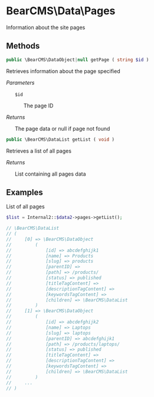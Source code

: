 # BearCMS\Data\Pages
Information about the site pages

## Methods

```php
public \BearCMS\DataObject|null getPage ( string $id )
```

Retrieves information about the page specified

_Parameters_

&nbsp;&nbsp;&nbsp;&nbsp;&nbsp;&nbsp;`$id`

&nbsp;&nbsp;&nbsp;&nbsp;&nbsp;&nbsp;&nbsp;&nbsp;&nbsp;&nbsp;&nbsp;&nbsp;The page ID

_Returns_

&nbsp;&nbsp;&nbsp;&nbsp;&nbsp;&nbsp;The page data or null if page not found

```php
public \BearCMS\DataList getList ( void )
```

Retrieves a list of all pages

_Returns_

&nbsp;&nbsp;&nbsp;&nbsp;&nbsp;&nbsp;List containing all pages data

## Examples

List of all pages

```php
$list = Internal2::$data2->pages->getList();

// \BearCMS\DataList
// (
//     [0] => \BearCMS\DataObject
//         (
//             [id] => abcdefghijk1
//             [name] => Products
//             [slug] => products
//             [parentID] => 
//             [path] => /products/
//             [status] => published
//             [titleTagContent] => 
//             [descriptionTagContent] => 
//             [keywordsTagContent] => 
//             [children] => \BearCMS\DataList
//         )
//     [1] => \BearCMS\DataObject
//         (
//             [id] => abcdefghijk2
//             [name] => Laptops
//             [slug] => laptops
//             [parentID] => abcdefghijk1
//             [path] => /products/laptops/
//             [status] => published
//             [titleTagContent] => 
//             [descriptionTagContent] => 
//             [keywordsTagContent] => 
//             [children] => \BearCMS\DataList
//         )
//     ...
// )
```
